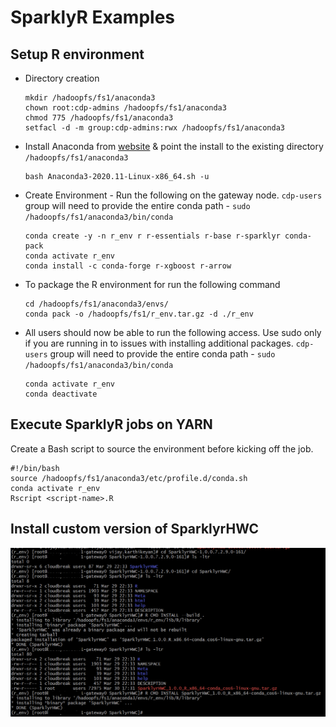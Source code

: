 # SparklyR Examples

## Setup R environment
* Directory creation
    ```
    mkdir /hadoopfs/fs1/anaconda3
    chown root:cdp-admins /hadoopfs/fs1/anaconda3
    chmod 775 /hadoopfs/fs1/anaconda3
    setfacl -d -m group:cdp-admins:rwx /hadoopfs/fs1/anaconda3
    ```
* Install Anaconda from [website](https://www.anaconda.com/products/individual) & point the install to the existing directory `/hadoopfs/fs1/anaconda3`
    ```
    bash Anaconda3-2020.11-Linux-x86_64.sh -u
    ```
* Create Environment - Run the following on the gateway node. `cdp-users` group will need to provide the entire conda path - `sudo /hadoopfs/fs1/anaconda3/bin/conda`
    ```
    conda create -y -n r_env r r-essentials r-base r-sparklyr conda-pack
    conda activate r_env
    conda install -c conda-forge r-xgboost r-arrow
    ```
* To package the R environment for run the following command
    ```
    cd /hadoopfs/fs1/anaconda3/envs/
    conda pack -o /hadoopfs/fs1/r_env.tar.gz -d ./r_env
    ```
* All users should now be able to run the following access. Use sudo only if you are running in to issues with installing additional packages. `cdp-users` group will need to provide the entire conda path - `sudo /hadoopfs/fs1/anaconda3/bin/conda`
    ```
    conda activate r_env
    conda deactivate
    ```

## Execute SparklyR jobs on YARN
Create a Bash script to source the environment before kicking off the job.
```
#!/bin/bash
source /hadoopfs/fs1/anaconda3/etc/profile.d/conda.sh
conda activate r_env
Rscript <script-name>.R
```

## Install custom version of SparklyrHWC
![custom-sparklyrhwc](images/sparklyrhwc-install.png)